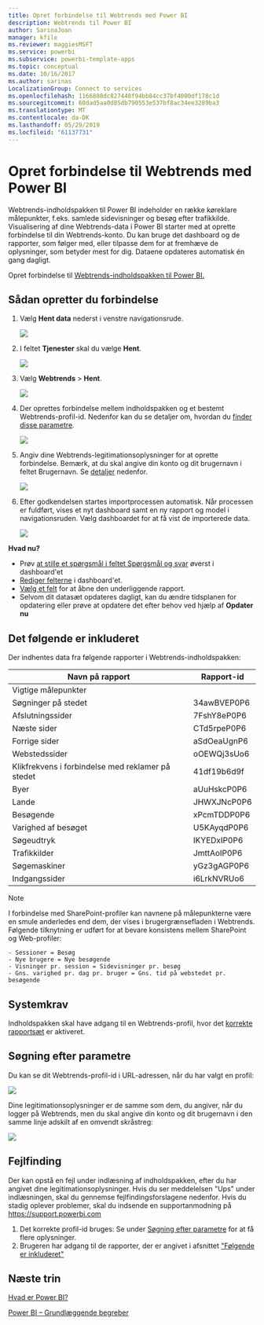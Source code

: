 ```yaml
---
title: Opret forbindelse til Webtrends med Power BI
description: Webtrends til Power BI
author: SarinaJoan
manager: kfile
ms.reviewer: maggiesMSFT
ms.service: powerbi
ms.subservice: powerbi-template-apps
ms.topic: conceptual
ms.date: 10/16/2017
ms.author: sarinas
LocalizationGroup: Connect to services
ms.openlocfilehash: 1166808dc827448f94bb84cc37bf4000df178c1d
ms.sourcegitcommit: 60dad5aa0d85db790553e537bf8ac34ee3289ba3
ms.translationtype: MT
ms.contentlocale: da-DK
ms.lasthandoff: 05/29/2019
ms.locfileid: "61137731"
---
```

# <a name="connect-to-webtrends-with-power-bi"></a>Opret forbindelse til Webtrends med Power BI
Webtrends-indholdspakken til Power BI indeholder en række køreklare målepunkter, f.eks. samlede sidevisninger og besøg efter trafikkilde. Visualisering af dine Webtrends-data i Power BI starter med at oprette forbindelse til din Webtrends-konto. Du kan bruge det dashboard og de rapporter, som følger med, eller tilpasse dem for at fremhæve de oplysninger, som betyder mest for dig.  Dataene opdateres automatisk én gang dagligt.

Opret forbindelse til [Webtrends-indholdspakken til Power BI.](https://app.powerbi.com/getdata/services/webtrends)

## <a name="how-to-connect"></a>Sådan opretter du forbindelse
1. Vælg **Hent data** nederst i venstre navigationsrude.
   
   ![](media/service-connect-to-webtrends/getdata3.png)
2. I feltet **Tjenester** skal du vælge **Hent**.
   
   ![](media/service-connect-to-webtrends/services.png)
3. Vælg **Webtrends** \> **Hent**.
   
   ![](media/service-connect-to-webtrends/webtrends.png)
4. Der oprettes forbindelse mellem indholdspakken og et bestemt Webtrends-profil-id. Nedenfor kan du se detaljer om, hvordan du [finder disse parametre](#FindingParams).
   
   ![](media/service-connect-to-webtrends/parameters.png)
5. Angiv dine Webtrends-legitimationsoplysninger for at oprette forbindelse. Bemærk, at du skal angive din konto og dit brugernavn i feltet Brugernavn. Se [detaljer](#FindingParams) nedenfor.
   
   ![](media/service-connect-to-webtrends/creds.png)
6. Efter godkendelsen startes importprocessen automatisk. Når processen er fuldført, vises et nyt dashboard samt en ny rapport og model i navigationsruden. Vælg dashboardet for at få vist de importerede data.
   
   ![](media/service-connect-to-webtrends/dashboard.png)

**Hvad nu?**

* Prøv [at stille et spørgsmål i feltet Spørgsmål og svar](consumer/end-user-q-and-a.md) øverst i dashboard'et
* [Rediger felterne](service-dashboard-edit-tile.md) i dashboard'et.
* [Vælg et felt](consumer/end-user-tiles.md) for at åbne den underliggende rapport.
* Selvom dit datasæt opdateres dagligt, kan du ændre tidsplanen for opdatering eller prøve at opdatere det efter behov ved hjælp af **Opdater nu**

## <a name="whats-included"></a>Det følgende er inkluderet
<a name="Included"></a>

Der indhentes data fra følgende rapporter i Webtrends-indholdspakken:  

| Navn på rapport | Rapport-id |
| --- | --- |
| Vigtige målepunkter | |
| Søgninger på stedet |34awBVEP0P6 |
| Afslutningssider |7FshY8eP0P6 |
| Næste sider |CTd5rpeP0P6 |
| Forrige sider |aSdOeaUgnP6 |
| Webstedssider |oOEWQj3sUo6 |
| Klikfrekvens i forbindelse med reklamer på stedet |41df19b6d9f |
| Byer |aUuHskcP0P6 |
| Lande |JHWXJNcP0P6 |
| Besøgende |xPcmTDDP0P6 |
| Varighed af besøget |U5KAyqdP0P6 |
| Søgeudtryk |IKYEDxIP0P6 |
| Trafikkilder |JmttAoIP0P6 |
| Søgemaskiner |yGz3gAGP0P6 |
| Indgangssider |i6LrkNVRUo6 |

>[!NOTE]
>I forbindelse med SharePoint-profiler kan navnene på målepunkterne være en smule anderledes end dem, der vises i brugergrænsefladen i Webtrends. Følgende tilknytning er udført for at bevare konsistens mellem SharePoint og Web-profiler:   

    - Sessioner = Besøg  
    - Nye brugere = Nye besøgende  
    - Visninger pr. session = Sidevisninger pr. besøg  
    - Gns. varighed pr. dag pr. bruger = Gns. tid på webstedet pr. besøgende  

## <a name="system-requirements"></a>Systemkrav
Indholdspakken skal have adgang til en Webtrends-profil, hvor det [korrekte rapportsæt](#Included) er aktiveret.

<a name="FindingParams"></a>

## <a name="finding-parameters"></a>Søgning efter parametre
Du kan se dit Webtrends-profil-id i URL-adressen, når du har valgt en profil:

![](media/service-connect-to-webtrends/webtrendsparameters.png)

Dine legitimationsoplysninger er de samme som dem, du angiver, når du logger på Webtrends, men du skal angive din konto og dit brugernavn i den samme linje adskilt af en omvendt skråstreg:

![](media/service-connect-to-webtrends/webtrendscreds.png)

## <a name="troubleshooting"></a>Fejlfinding
Der kan opstå en fejl under indlæsning af indholdspakken, efter du har angivet dine legitimationsoplysninger. Hvis du ser meddelelsen "Ups" under indlæsningen, skal du gennemse fejlfindingsforslagene nedenfor. Hvis du stadig oplever problemer, skal du indsende en supportanmodning på https://support.powerbi.com

1. Det korrekte profil-id bruges: Se under [Søgning efter parametre](#FindingParams) for at få flere oplysninger.
2. Brugeren har adgang til de rapporter, der er angivet i afsnittet ["Følgende er inkluderet"](#Included)

## <a name="next-steps"></a>Næste trin
[Hvad er Power BI?](power-bi-overview.md)

[Power BI – Grundlæggende begreber](consumer/end-user-basic-concepts.md)

